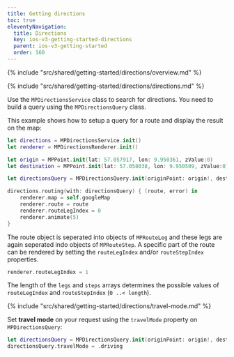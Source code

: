 ```yaml
---
title: Getting directions
toc: true
eleventyNavigation:
  title: Directions
  key: ios-v3-getting-started-directions
  parent: ios-v3-getting-started
  order: 160
---
```


<!-- Overview -->
{% include "src/shared/getting-started/directions/overview.md" %}

<!-- Directions -->
{% include "src/shared/getting-started/directions/directions.md" %}

Use the `MPDirectionsService` class to search for directions. You need to build a query using the `MPDirectionsQuery` class.

This example shows how to setup a query for a route and display the result on the map:

```swift
let directions = MPDirectionsService.init()
let renderer = MPDirectionsRenderer.init()

let origin = MPPoint.init(lat: 57.057917, lon: 9.950361, zValue:0)
let destination = MPPoint.init(lat: 57.058038, lon: 9.950509, zValue:0)

let directionsQuery = MPDirectionsQuery.init(originPoint: origin!, destination: destination!)

directions.routing(with: directionsQuery) { (route, error) in
    renderer.map = self.googleMap
    renderer.route = route
    renderer.routeLegIndex = 0
    renderer.animate(5)
}
```

The route object is seperated into objects of `MPRouteLeg` and these legs are again seperated indo objects of `MPRouteStep`. A specific part of the route can be rendered by setting the `routeLegIndex` and/or `routeStepIndex` properties.

```swift
renderer.routeLegIndex = 1
```

The length of the `legs` and `steps` arrays determines the possible values of `routeLegIndex` and `routeStepIndex` (`0 ..< length`).

<!-- Travel-mode -->
{% include "src/shared/getting-started/directions/travel-mode.md" %}

Set **travel mode** on your request using the `travelMode` property on `MPDirectionsQuery`:

```swift
let directionsQuery = MPDirectionsQuery.init(originPoint: origin!, destination: destination!)
directionsQuery.travelMode = .driving
```
